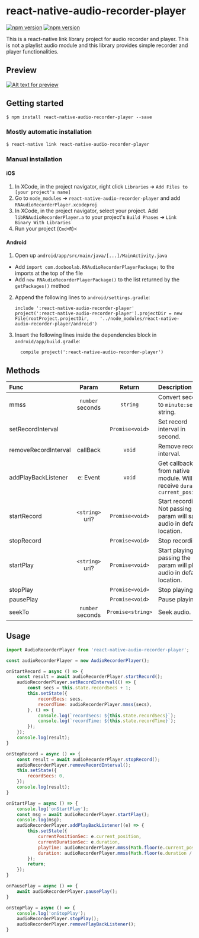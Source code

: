 
# react-native-audio-recorder-player
<p align="left">
  <a href="https://npmjs.org/package/react-native-audio-recorder-player"><img alt="npm version" src="http://img.shields.io/npm/v/react-native-audio-recorder-player.svg?style=flat-square"></a>
  <a href="https://npmjs.org/package/react-native-audio-recorder-player"><img alt="npm version" src="http://img.shields.io/npm/dm/react-native-audio-recorder-player.svg?style=flat-square"></a>
</p>

This is a react-native link library project for audio recorder and player. This is not a playlist audio module and this library provides simple recorder and player functionalities.

## Preview
[![Alt text for preview](https://firebasestorage.googleapis.com/v0/b/bookoo-89f6c.appspot.com/o/react-native-audio-player-recorder.png?alt=media&token=897d619f-beb3-41fd-8fe7-ceadb74ede91)](https://firebasestorage.googleapis.com/v0/b/bookoo-89f6c.appspot.com/o/react-native-audio-player-recorder.mp4?alt=media&token=e9e108f8-cd0c-4d4a-85c7-3b8db222249a)

## Getting started

`$ npm install react-native-audio-recorder-player --save`

### Mostly automatic installation

`$ react-native link react-native-audio-recorder-player`

### Manual installation


#### iOS

1. In XCode, in the project navigator, right click `Libraries` ➜ `Add Files to [your project's name]`
2. Go to `node_modules` ➜ `react-native-audio-recorder-player` and add `RNAudioRecorderPlayer.xcodeproj`
3. In XCode, in the project navigator, select your project. Add `libRNAudioRecorderPlayer.a` to your project's `Build Phases` ➜ `Link Binary With Libraries`
4. Run your project (`Cmd+R`)<

#### Android

1. Open up `android/app/src/main/java/[...]/MainActivity.java`
  - Add `import com.dooboolab.RNAudioRecorderPlayerPackage;` to the imports at the top of the file
  - Add `new RNAudioRecorderPlayerPackage()` to the list returned by the `getPackages()` method
2. Append the following lines to `android/settings.gradle`:
  	```
  	include ':react-native-audio-recorder-player'
  	project(':react-native-audio-recorder-player').projectDir = new File(rootProject.projectDir, 	'../node_modules/react-native-audio-recorder-player/android')
  	```
3. Insert the following lines inside the dependencies block in `android/app/build.gradle`:
  	```
      compile project(':react-native-audio-recorder-player')
  	```

## Methods
| Func  | Param  | Return | Description |
| :------------ |:---------------:| :---------------:| :-----|
| mmss | `number` seconds | `string` | Convert seconds to `minute:second` string.|
| setRecordInterval |  | `Promise<void>` | Set record interval in second.|
| removeRecordInterval | callBack | `void` | Remove record interval.|
| addPlayBackListener | e: Event | `void` | Get callback from native module. Will receive `duration`, `current_position`|
| startRecord | `<string>` uri? | `Promise<void>` | Start recording. Not passing the param will save audio in default location.|
| stopRecord | | `Promise<void>` | Stop recording.|
| startPlay | `<string>` uri? | `Promise<void>` | Start playing. Not passing the param will play audio in default location.|
| stopPlay | | `Promise<void>` | Stop playing.|
| pausePlay | | `Promise<void>` | Pause playing.|
| seekTo | `number` seconds | `Promise<string>` | Seek audio.|


## Usage
```javascript
import AudioRecorderPlayer from 'react-native-audio-recorder-player';

const audioRecorderPlayer = new AudioRecorderPlayer();

onStartRecord = async () => {
	const result = await audioRecorderPlayer.startRecord();
	audioRecorderPlayer.setRecordInterval(() => {
		const secs = this.state.recordSecs + 1;
		this.setState({
			recordSecs: secs,
			recordTime: audioRecorderPlayer.mmss(secs),
		}, () => {
			console.log(`recordSecs: ${this.state.recordSecs}`);
			console.log(`recordTime: ${this.state.recordTime}`);
		});
	});
	console.log(result);
}

onStopRecord = async () => {
	const result = await audioRecorderPlayer.stopRecord();
	audioRecorderPlayer.removeRecordInterval();
	this.setState({
		recordSecs: 0,
	});
	console.log(result);
}

onStartPlay = async () => {
	console.log('onStartPlay');
	const msg = await audioRecorderPlayer.startPlay();
	console.log(msg);
	audioRecorderPlayer.addPlayBackListener((e) => {
		this.setState({
			currentPositionSec: e.current_position,
			currentDurationSec: e.duration,
			playTime: audioRecorderPlayer.mmss(Math.floor(e.current_position / 1000)),
			duration: audioRecorderPlayer.mmss(Math.floor(e.duration / 1000)),
		});
		return;
	});
}

onPausePlay = async () => {
	await audioRecorderPlayer.pausePlay();
}

onStopPlay = async () => {
	console.log('onStopPlay');
	audioRecorderPlayer.stopPlay();
	audioRecorderPlayer.removePlayBackListener();
}
```
  